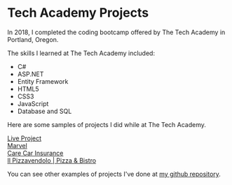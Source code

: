 # Tech Academy Projects

In 2018, I completed the coding bootcamp offered by The Tech Academy in Portland, Oregon. 

The skills I learned at The Tech Academy included:
<ul>
  <li>C#</li>
  <li>ASP.NET</li>
  <li>Entity Framework</li>
  <li>HTML5</li>
  <li>CSS3</li>
  <li>JavaScript</li>
  <li>Database and SQL</li>
</ul>

Here are some samples of projects I did while at The Tech Academy.

[Live Project](https://github.com/kirstinveltman/TALiveProject "Live Project")<br />
[Marvel](https://github.com/kirstinveltman/Marvel "Marvel")<br />
[Care Car Insurance](https://github.com/kirstinveltman/CarInsurance "Care Car Insurance")<br />
[Il Pizzavendolo | Pizza &amp; Bistro](https://github.com/kirstinveltman/Pizza_Project "Il Pizzavendolo")

You can see other examples of projects I've done at [my github repository](https://github.com/kirstinveltman?tab=repositories).
